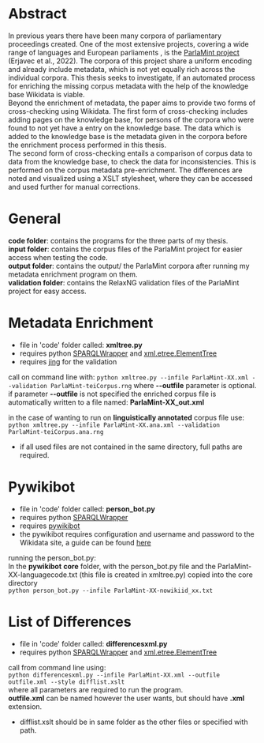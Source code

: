 # Abstract

In previous years there have been many corpora of parliamentary proceedings created. One of the most extensive projects, covering a wide range of languages and European parliaments , is the [ParlaMint project](https://github.com/clarin-eric/ParlaMint)  (Erjavec et al., 2022). The corpora of this project share a uniform encoding and already include metadata, which is not yet equally rich across the individual corpora.
This thesis seeks to investigate, if an automated process for enriching the missing corpus metadata with the help of the knowledge base Wikidata is viable. <br/>
Beyond the enrichment of metadata, the paper aims to provide two forms of cross-checking using Wikidata. 
The first form of cross-checking includes adding pages on the knowledge base, for persons of the corpora who were found to not yet have a entry on the knowledge base. The data which is added to the knowledge base is the metadata given in the corpora before the enrichment process performed in this thesis. <br/>
The second form of cross-checking entails a comparison of corpus data to data from the knowledge base, to check the data for inconsistencies. This is performed on the corpus metadata pre-enrichment. The differences are noted and visualized using a XSLT stylesheet, where they can be accessed and used further for manual corrections.

# General
**code folder**: contains the programs for the three parts of my thesis.  <br />
**input folder**: contains the corpus files of the ParlaMint project for easier access when testing the code.  <br />
**output folder**: contains the output/ the ParlaMint corpora after running my metadata enrichment program on them.  <br />
**validation folder**: contains the RelaxNG validation files of the ParlaMint project for easy access.

# Metadata Enrichment
- file in 'code' folder called: **xmltree.py** <br/>
- requires python [SPARQLWrapper](https://github.com/RDFLib/sparqlwrapper) and [xml.etree.ElementTree](https://docs.python.org/3/library/xml.etree.elementtree.html) <br/>
- requires [jing](https://relaxng.org/jclark/jing.html) for the validation <br/>

call on command line with:
`python xmltree.py --infile ParlaMint-XX.xml --validation ParlaMint-teiCorpus.rng`
where **--outfile** parameter is optional.
if parameter **--outfile** is not specified the enriched corpus file is automatically written to a file named: **ParlaMint-XX_out.xml**

in the case of wanting to run on **linguistically annotated** corpus file use: <br/>
`python xmltree.py --infile ParlaMint-XX.ana.xml --validation ParlaMint-teiCorpus.ana.rng`

- if all used files are not contained in the same directory, full paths are required.

# Pywikibot
- file in 'code' folder called: **person_bot.py** <br/>
- requires python [SPARQLWrapper](https://github.com/RDFLib/sparqlwrapper) <br/>
- requires [pywikibot](https://github.com/wikimedia/pywikibot) <br/>
- the pywikibot requires configuration and username and password to the Wikidata site, a guide can be found [here](https://www.wikidata.org/wiki/Wikidata:Pywikibot_-_Python_3_Tutorial/Setting_up_Shop)

running the person_bot.py: <br/>
In the **pywikibot** **core** folder, with the person_bot.py file and the ParlaMint-XX-languagecode.txt (this file is created in xmltree.py) copied into the core directory <br/>
`python person_bot.py --infile ParlaMint-XX-nowikiid_xx.txt`


# List of Differences
- file in 'code' folder called: **differencesxml.py**
- requires python [SPARQLWrapper](https://github.com/RDFLib/sparqlwrapper) and [xml.etree.ElementTree](https://docs.python.org/3/library/xml.etree.elementtree.html) <br/>

call from command line using: <br/>
`python differencesxml.py --infile ParlaMint-XX.xml --outfile outfile.xml --style difflist.xslt` <br/>
where all parameters are required to run the program. <br/>
**outfile.xml** can be named however the user wants, but should have **.xml** extension.

- difflist.xslt should be in same folder as the other files or specified with path.

